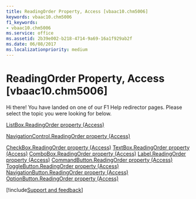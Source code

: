 ```yaml
---
title: ReadingOrder Property, Access [vbaac10.chm5006]
keywords: vbaac10.chm5006
f1_keywords:
- vbaac10.chm5006
ms.service: office
ms.assetid: 2b39e002-b218-4714-9a69-16a1f929ab2f
ms.date: 06/08/2017
ms.localizationpriority: medium
---
```



# ReadingOrder Property, Access [vbaac10.chm5006]

Hi there! You have landed on one of our F1 Help redirector pages. Please select the topic you were looking for below.

[ListBox.ReadingOrder property (Access)](https://msdn.microsoft.com/library/9af8afab-e253-01d4-f79c-01bfa9d8e60b%28Office.15%29.aspx)

[NavigationControl.ReadingOrder property (Access)](https://msdn.microsoft.com/library/ecd7522a-3a16-2a18-a3c1-0798dba1baec%28Office.15%29.aspx)

[CheckBox.ReadingOrder property (Access)](https://msdn.microsoft.com/library/b0c40eaf-447a-0051-6ffe-2c7895cdbb58%28Office.15%29.aspx)
[TextBox.ReadingOrder property (Access)](https://msdn.microsoft.com/library/1b53bb00-9252-ca99-c3b7-3a97d06552c4%28Office.15%29.aspx)
[ComboBox.ReadingOrder property (Access)](https://msdn.microsoft.com/library/83989cec-fcab-0b83-5b5a-5dedc1a77aea%28Office.15%29.aspx)
[Label.ReadingOrder property (Access)](https://msdn.microsoft.com/library/f6d9642b-b482-8300-e66a-5f320547fdfa%28Office.15%29.aspx)
[CommandButton.ReadingOrder property (Access)](https://msdn.microsoft.com/library/5a47e95d-7421-147f-084a-74130cf524c7%28Office.15%29.aspx)
[ToggleButton.ReadingOrder property (Access)](https://msdn.microsoft.com/library/172e40bd-bdd2-a4e8-3e96-d4bd8d3c40c8%28Office.15%29.aspx)
[NavigationButton.ReadingOrder property (Access)](https://msdn.microsoft.com/library/5d436f27-e896-15c0-3733-ec7629d58214%28Office.15%29.aspx)
[OptionButton.ReadingOrder property (Access)](https://msdn.microsoft.com/library/52dab78d-5c67-4031-06b4-f7fa43207f4c%28Office.15%29.aspx)

[!include[Support and feedback](~/includes/feedback-boilerplate.md)]